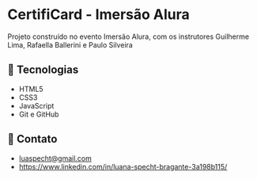 # CertifiCard - Imersão Alura

Projeto construído no evento Imersão Alura, com os instrutores Guilherme Lima, Rafaella Ballerini e Paulo Silveira

## 👾 Tecnologias

 - HTML5
 - CSS3
 - JavaScript
 - Git e GitHub

## 💌 Contato

 - luaspecht@gmail.com
 - https://www.linkedin.com/in/luana-specht-bragante-3a198b115/
